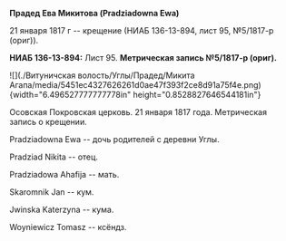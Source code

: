 **Прадед Ева Микитова (Pradziadowna Ewa)**

21 января 1817 г -- крещение (НИАБ 136-13-894, лист 95, №5/1817-р
(ориг)).

**НИАБ 136-13-894:** Лист 95. **Метрическая запись №5/1817-р (ориг).**

![](./Витуничская волость/Углы/Прадед/Микита Агапа/media/5451ec4327626261d0ae47f393f2ce8d91a75f4e.png){width="6.496527777777778in"
height="0.8528827646544181in"}

Осовская Покровская церковь. 21 января 1817 года. Метрическая запись о
крещении.

Pradziadowna Ewa -- дочь родителей с деревни Углы.

Pradziad Nikita -- отец.

Pradziadowa Ahafija -- мать.

Skaromnik Jan -- кум.

Jwinska Katerzyna -- кума.

Woyniewicz Tomasz -- ксёндз.
